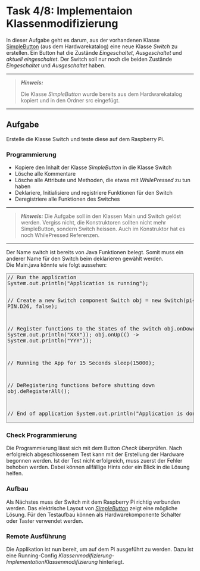 # Task 4/8: Implementaion Klassenmodifizierung
In dieser Aufgabe geht es darum, aus der vorhandenen Klasse [SimpleButton](https://pi4j.com/examples/components/simplebutton/)
(aus dem Hardwarekatalog) eine neue Klasse *Switch* zu erstellen. Ein Button hat die Zustände *Eingeschaltet*, *Ausgeschaltet*
und *aktuell eingeschaltet*. Der Switch soll nur noch die beiden Zustände *Eingeschaltet* und *Ausgeschaltet* haben.

---
> **_Hinweis:_**
>
> Die Klasse *SimpleButton* wurde bereits aus dem Hardwarekatalog kopiert und
> in den Ordner src eingefügt.
---

## Aufgabe
Erstelle die Klasse Switch und teste diese auf dem Raspberry Pi.

### Programmierung
- Kopiere den Inhalt der Klasse *SimpleButton* in die Klasse Switch
- Lösche alle Kommentare
- Lösche alle Attribute und Methoden, die etwas mit *WhilePressed* zu tun haben
- Deklariere, Initialisiere und registriere Funktionen für den Switch
- Deregistriere alle Funktionen des Switches

---
> **_Hinweis:_**
> Die Aufgabe soll in den Klassen Main und Switch gelöst werden. Vergiss nicht, die Konstruktoren sollten nicht mehr SimpleButton,
> sondern Switch heissen. Auch im Konstruktor hat es noch WhilePressed Referenzen.
---

<div class="hint">
Der Name switch ist bereits von Java Funktionen belegt. Somit muss ein anderer Name für den Switch beim deklarieren 
gewählt werden.
</div>

<div class="hint">
Die Main.java könnte wie folgt aussehen:
<pre style="background-color: #eee;border: 1px solid #999;display: block;padding: 2px;">
// Run the application
System.out.println("Application is running");

// Create a new Switch component
Switch obj = new Switch(pi4j, PIN.D26, false);

// Register functions to the States of the switch
obj.onDown(() -> System.out.println("XXX"));
obj.onUp(() -> System.out.println("YYY"));

// Running the App for 15 Seconds
sleep(15000);

// DeRegistering functions before shutting down
obj.deRegisterAll();

// End of application
System.out.println("Application is done");
</pre>
</div>


### Check Programmierung
Die Programmierung lässt sich mit dem Button *Check* überprüfen. Nach erfolgreich abgeschlossenem Test kann mit der 
Erstellung der Hardware begonnen werden. Ist der Test nicht erfolgreich, muss zuerst der Fehler behoben werden. Dabei können
allfällige Hints oder ein Blick in die Lösung helfen. 

### Aufbau
Als Nächstes muss der Switch mit dem Raspberry Pi richtig verbunden werden. Das elektrische Layout von 
[*SimpleButton*](https://pi4j.com/examples/components/simplebutton/) zeigt eine mögliche Lösung. 
Für den Testaufbau können als Hardwarekomponente Schalter oder Taster verwendet werden.

### Remote Ausführung
Die Applikation ist nun bereit, um auf dem Pi ausgeführt zu werden. Dazu ist eine
Running-Config *Klassenmodifizierung-ImplementationKlassenmodifizierung* hinterlegt.